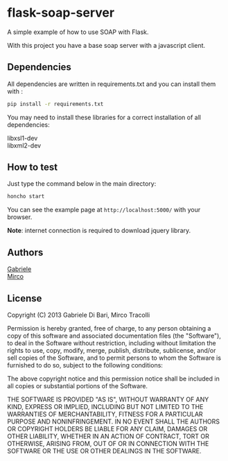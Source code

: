 # flask-soap-server

A simple example of how to use SOAP with Flask.  

With this project you have a base soap server with 
a javascript client.

## Dependencies

All dependencies are written in requirements.txt and you can install them with :

```bash
pip install -r requirements.txt
```

You may need to install these libraries for a correct installation of all dependencies:

libxsl1-dev  
libxml2-dev

## How to test

Just type the command below in the main directory:

```bash
honcho start
```

You can see the example page at `http://localhost:5000/` with your browser.

**Note**: internet connection is required to download jquery library.

## Authors

[Gabriele](https://github.com/Gabriele91)  
[Mirco](https://github.com/MircoT)

## License

Copyright (C) 2013 Gabriele Di Bari, Mirco Tracolli

Permission is hereby granted, free of charge, to any person obtaining a copy of this software and associated documentation files (the "Software"), to deal in the Software without restriction, including without limitation the rights to use, copy, modify, merge, publish, distribute, sublicense, and/or sell copies of the Software, and to permit persons to whom the Software is furnished to do so, subject to the following conditions:

The above copyright notice and this permission notice shall be included in all copies or substantial portions of the Software.

THE SOFTWARE IS PROVIDED "AS IS", WITHOUT WARRANTY OF ANY KIND, EXPRESS OR IMPLIED, INCLUDING BUT NOT LIMITED TO THE WARRANTIES OF MERCHANTABILITY, FITNESS FOR A PARTICULAR PURPOSE AND NONINFRINGEMENT. IN NO EVENT SHALL THE AUTHORS OR COPYRIGHT HOLDERS BE LIABLE FOR ANY CLAIM, DAMAGES OR OTHER LIABILITY, WHETHER IN AN ACTION OF CONTRACT, TORT OR OTHERWISE, ARISING FROM, OUT OF OR IN CONNECTION WITH THE SOFTWARE OR THE USE OR OTHER DEALINGS IN THE SOFTWARE.
